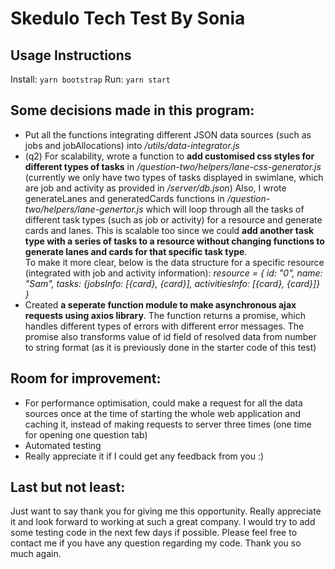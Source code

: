 # Skedulo Tech Test By Sonia

## Usage Instructions
Install:
    ```yarn bootstrap```
Run:
    ```yarn start```

## Some decisions made in this program:
- Put all the functions integrating different JSON data sources (such as jobs and jobAllocations) into <em>/utils/data-integrator.js</em>
- (q2) For scalability, wrote a function to <strong>add customised css styles for different types of tasks</strong> in <em>/question-two/helpers/lane-css-generator.js</em> (currently we only have two types of tasks displayed in swimlane, which are job and activity as provided in <em>/server/db.json</em>) Also, I wrote generateLanes and generatedCards functions in <em>/question-two/helpers/lane-genertor.js</em> which will loop through all the tasks of different task types (such as job or activity) for a resource and generate cards and lanes. This is scalable too since we could <strong>add another task type with a series of tasks to a resource without changing functions to generate lanes and cards for that specific task type</strong>.
<br />To make it more clear, below is the data structure for a specific resource (integrated with job and activity information): <em>resource = { id: "0", name: "Sam", tasks: {jobsInfo: [{card}, {card}], activitiesInfo: [{card}, {card}]} }</em><br />
- Created <strong>a seperate function module to make asynchronous ajax requests using axios library</strong>. The function returns a promise, which handles different types of errors with different error messages. The promise also transforms value of id field of resolved data from number to string format (as it is previously done in the starter code of this test)


## Room for improvement:
- For performance optimisation, could make a request for all the data sources once at the time of starting the whole web application and caching it, instead of making requests to server three times (one time for opening one question tab)
- Automated testing
- Really appreciate it if I could get any feedback from you :)

## Last but not least:
  Just want to say thank you for giving me this opportunity. Really appreciate it and look forward to working at such a great company. I would try to add some testing code in the next few days if possible. 
  Please feel free to contact me if you have any question regarding my code. Thank you so much again. 
